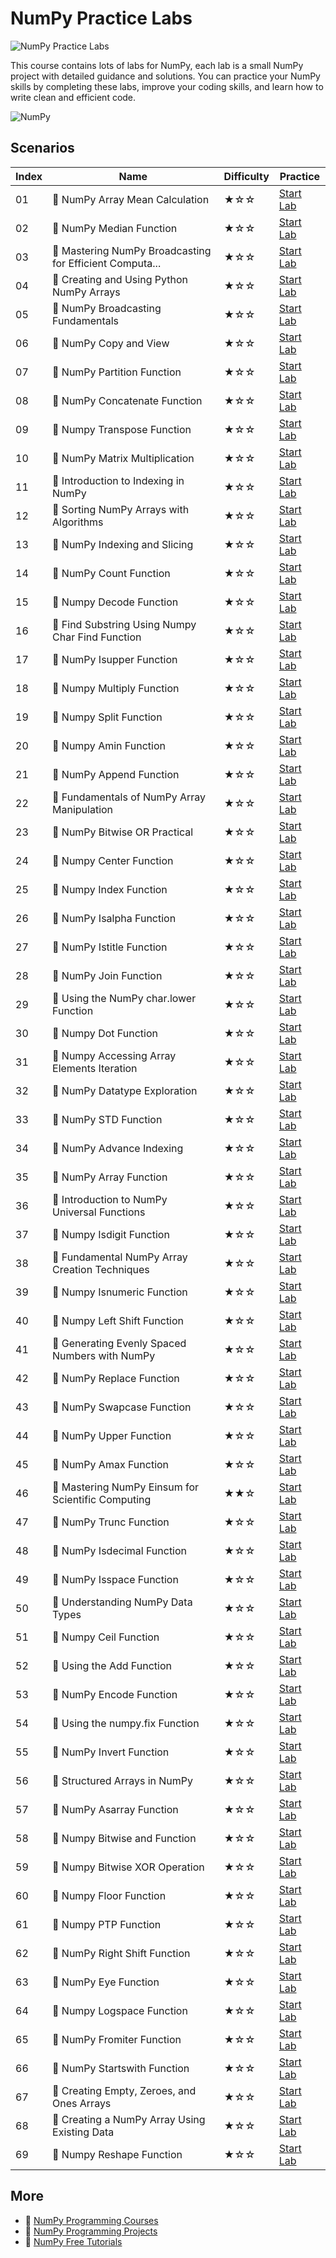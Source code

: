 # NumPy Practice Labs

![NumPy Practice Labs](https://cover-creator.appbot.io/numpy-practice-labs.png)

This course contains lots of labs for NumPy, each lab is a small NumPy project with detailed guidance and solutions. You can practice your NumPy skills by completing these labs, improve your coding skills, and learn how to write clean and efficient code.

![NumPy](https://img.shields.io/badge/NumPy-whitesmoke?style=for-the-badge&logo=numpy)


## Scenarios

|   Index | Name                                                    | Difficulty   | Practice                                                            |
|---------|---------------------------------------------------------|--------------|---------------------------------------------------------------------|
|      01 | 📖 NumPy Array Mean Calculation                          | ★☆☆          | <a target='_blank' href='https://labex.io/labs/86481'>Start Lab</a> |
|      02 | 📖 NumPy Median Function                                 | ★☆☆          | <a target='_blank' href='https://labex.io/labs/86483'>Start Lab</a> |
|      03 | 📖 Mastering NumPy Broadcasting for Efficient Computa... | ★☆☆          | <a target='_blank' href='https://labex.io/labs/85702'>Start Lab</a> |
|      04 | 📖 Creating and Using Python NumPy Arrays                | ★☆☆          | <a target='_blank' href='https://labex.io/labs/86402'>Start Lab</a> |
|      05 | 📖 NumPy Broadcasting Fundamentals                       | ★☆☆          | <a target='_blank' href='https://labex.io/labs/86412'>Start Lab</a> |
|      06 | 📖 NumPy Copy and View                                   | ★☆☆          | <a target='_blank' href='https://labex.io/labs/86421'>Start Lab</a> |
|      07 | 📖 NumPy Partition Function                              | ★☆☆          | <a target='_blank' href='https://labex.io/labs/86489'>Start Lab</a> |
|      08 | 📖 NumPy Concatenate Function                            | ★☆☆          | <a target='_blank' href='https://labex.io/labs/86420'>Start Lab</a> |
|      09 | 📖 Numpy Transpose Function                              | ★☆☆          | <a target='_blank' href='https://labex.io/labs/86512'>Start Lab</a> |
|      10 | 📖 NumPy Matrix Multiplication                           | ★☆☆          | <a target='_blank' href='https://labex.io/labs/86479'>Start Lab</a> |
|      11 | 📖 Introduction to Indexing in NumPy                     | ★☆☆          | <a target='_blank' href='https://labex.io/labs/85699'>Start Lab</a> |
|      12 | 📖 Sorting NumPy Arrays with Algorithms                  | ★☆☆          | <a target='_blank' href='https://labex.io/labs/86500'>Start Lab</a> |
|      13 | 📖 NumPy Indexing and Slicing                            | ★☆☆          | <a target='_blank' href='https://labex.io/labs/86452'>Start Lab</a> |
|      14 | 📖 NumPy Count Function                                  | ★☆☆          | <a target='_blank' href='https://labex.io/labs/86423'>Start Lab</a> |
|      15 | 📖 Numpy Decode Function                                 | ★☆☆          | <a target='_blank' href='https://labex.io/labs/86427'>Start Lab</a> |
|      16 | 📖 Find Substring Using Numpy Char Find Function         | ★☆☆          | <a target='_blank' href='https://labex.io/labs/86437'>Start Lab</a> |
|      17 | 📖 NumPy Isupper Function                                | ★☆☆          | <a target='_blank' href='https://labex.io/labs/86467'>Start Lab</a> |
|      18 | 📖 Numpy Multiply Function                               | ★☆☆          | <a target='_blank' href='https://labex.io/labs/86485'>Start Lab</a> |
|      19 | 📖 Numpy Split Function                                  | ★☆☆          | <a target='_blank' href='https://labex.io/labs/86502'>Start Lab</a> |
|      20 | 📖 Numpy Amin Function                                   | ★☆☆          | <a target='_blank' href='https://labex.io/labs/86389'>Start Lab</a> |
|      21 | 📖 NumPy Append Function                                 | ★☆☆          | <a target='_blank' href='https://labex.io/labs/86391'>Start Lab</a> |
|      22 | 📖 Fundamentals of NumPy Array Manipulation              | ★☆☆          | <a target='_blank' href='https://labex.io/labs/85703'>Start Lab</a> |
|      23 | 📖 NumPy Bitwise OR Practical                            | ★☆☆          | <a target='_blank' href='https://labex.io/labs/86408'>Start Lab</a> |
|      24 | 📖 Numpy Center Function                                 | ★☆☆          | <a target='_blank' href='https://labex.io/labs/86416'>Start Lab</a> |
|      25 | 📖 Numpy Index Function                                  | ★☆☆          | <a target='_blank' href='https://labex.io/labs/86450'>Start Lab</a> |
|      26 | 📖 NumPy Isalpha Function                                | ★☆☆          | <a target='_blank' href='https://labex.io/labs/86456'>Start Lab</a> |
|      27 | 📖 NumPy Istitle Function                                | ★☆☆          | <a target='_blank' href='https://labex.io/labs/86466'>Start Lab</a> |
|      28 | 📖 NumPy Join Function                                   | ★☆☆          | <a target='_blank' href='https://labex.io/labs/86470'>Start Lab</a> |
|      29 | 📖 Using the NumPy char.lower Function                   | ★☆☆          | <a target='_blank' href='https://labex.io/labs/86477'>Start Lab</a> |
|      30 | 📖 Numpy Dot Function                                    | ★☆☆          | <a target='_blank' href='https://labex.io/labs/86429'>Start Lab</a> |
|      31 | 📖 Numpy Accessing Array Elements Iteration              | ★☆☆          | <a target='_blank' href='https://labex.io/labs/86381'>Start Lab</a> |
|      32 | 📖 NumPy Datatype Exploration                            | ★☆☆          | <a target='_blank' href='https://labex.io/labs/86425'>Start Lab</a> |
|      33 | 📖 NumPy STD Function                                    | ★☆☆          | <a target='_blank' href='https://labex.io/labs/86508'>Start Lab</a> |
|      34 | 📖 NumPy Advance Indexing                                | ★☆☆          | <a target='_blank' href='https://labex.io/labs/86385'>Start Lab</a> |
|      35 | 📖 NumPy Array Function                                  | ★☆☆          | <a target='_blank' href='https://labex.io/labs/86400'>Start Lab</a> |
|      36 | 📖 Introduction to NumPy Universal Functions             | ★☆☆          | <a target='_blank' href='https://labex.io/labs/85705'>Start Lab</a> |
|      37 | 📖 Numpy Isdigit Function                                | ★☆☆          | <a target='_blank' href='https://labex.io/labs/86460'>Start Lab</a> |
|      38 | 📖 Fundamental NumPy Array Creation Techniques           | ★☆☆          | <a target='_blank' href='https://labex.io/labs/85698'>Start Lab</a> |
|      39 | 📖 Numpy Isnumeric Function                              | ★☆☆          | <a target='_blank' href='https://labex.io/labs/86462'>Start Lab</a> |
|      40 | 📖 Numpy Left Shift Function                             | ★☆☆          | <a target='_blank' href='https://labex.io/labs/86471'>Start Lab</a> |
|      41 | 📖 Generating Evenly Spaced Numbers with NumPy           | ★☆☆          | <a target='_blank' href='https://labex.io/labs/86473'>Start Lab</a> |
|      42 | 📖 NumPy Replace Function                                | ★☆☆          | <a target='_blank' href='https://labex.io/labs/86494'>Start Lab</a> |
|      43 | 📖 NumPy Swapcase Function                               | ★☆☆          | <a target='_blank' href='https://labex.io/labs/86510'>Start Lab</a> |
|      44 | 📖 NumPy Upper Function                                  | ★☆☆          | <a target='_blank' href='https://labex.io/labs/86516'>Start Lab</a> |
|      45 | 📖 NumPy Amax Function                                   | ★☆☆          | <a target='_blank' href='https://labex.io/labs/86387'>Start Lab</a> |
|      46 | 📖 Mastering NumPy Einsum for Scientific Computing       | ★★☆          | <a target='_blank' href='https://labex.io/labs/4991'>Start Lab</a>  |
|      47 | 📖 NumPy Trunc Function                                  | ★☆☆          | <a target='_blank' href='https://labex.io/labs/86514'>Start Lab</a> |
|      48 | 📖 NumPy Isdecimal Function                              | ★☆☆          | <a target='_blank' href='https://labex.io/labs/86458'>Start Lab</a> |
|      49 | 📖 NumPy Isspace Function                                | ★☆☆          | <a target='_blank' href='https://labex.io/labs/86464'>Start Lab</a> |
|      50 | 📖 Understanding NumPy Data Types                        | ★☆☆          | <a target='_blank' href='https://labex.io/labs/85701'>Start Lab</a> |
|      51 | 📖 Numpy Ceil Function                                   | ★☆☆          | <a target='_blank' href='https://labex.io/labs/86414'>Start Lab</a> |
|      52 | 📖 Using the Add Function                                | ★☆☆          | <a target='_blank' href='https://labex.io/labs/86383'>Start Lab</a> |
|      53 | 📖 NumPy Encode Function                                 | ★☆☆          | <a target='_blank' href='https://labex.io/labs/86433'>Start Lab</a> |
|      54 | 📖 Using the numpy.fix Function                          | ★☆☆          | <a target='_blank' href='https://labex.io/labs/86439'>Start Lab</a> |
|      55 | 📖 NumPy Invert Function                                 | ★☆☆          | <a target='_blank' href='https://labex.io/labs/86454'>Start Lab</a> |
|      56 | 📖 Structured Arrays in NumPy                            | ★☆☆          | <a target='_blank' href='https://labex.io/labs/85704'>Start Lab</a> |
|      57 | 📖 NumPy Asarray Function                                | ★☆☆          | <a target='_blank' href='https://labex.io/labs/86404'>Start Lab</a> |
|      58 | 📖 Numpy Bitwise and Function                            | ★☆☆          | <a target='_blank' href='https://labex.io/labs/86406'>Start Lab</a> |
|      59 | 📖 Numpy Bitwise XOR Operation                           | ★☆☆          | <a target='_blank' href='https://labex.io/labs/86410'>Start Lab</a> |
|      60 | 📖 Numpy Floor Function                                  | ★☆☆          | <a target='_blank' href='https://labex.io/labs/86441'>Start Lab</a> |
|      61 | 📖 Numpy PTP Function                                    | ★☆☆          | <a target='_blank' href='https://labex.io/labs/86491'>Start Lab</a> |
|      62 | 📖 NumPy Right Shift Function                            | ★☆☆          | <a target='_blank' href='https://labex.io/labs/86498'>Start Lab</a> |
|      63 | 📖 NumPy Eye Function                                    | ★☆☆          | <a target='_blank' href='https://labex.io/labs/86435'>Start Lab</a> |
|      64 | 📖 Numpy Logspace Function                               | ★☆☆          | <a target='_blank' href='https://labex.io/labs/86475'>Start Lab</a> |
|      65 | 📖 NumPy Fromiter Function                               | ★☆☆          | <a target='_blank' href='https://labex.io/labs/86445'>Start Lab</a> |
|      66 | 📖 NumPy Startswith Function                             | ★☆☆          | <a target='_blank' href='https://labex.io/labs/86506'>Start Lab</a> |
|      67 | 📖 Creating Empty, Zeroes, and Ones Arrays               | ★☆☆          | <a target='_blank' href='https://labex.io/labs/86395'>Start Lab</a> |
|      68 | 📖 Creating a NumPy Array Using Existing Data            | ★☆☆          | <a target='_blank' href='https://labex.io/labs/86398'>Start Lab</a> |
|      69 | 📖 Numpy Reshape Function                                | ★☆☆          | <a target='_blank' href='https://labex.io/labs/86496'>Start Lab</a> |

## More

- 🔗 [NumPy Programming Courses](https://github.com/labex-labs/awesome-programming-courses)
- 🔗 [NumPy Programming Projects](https://github.com/labex-labs/awesome-programming-projects)
- 🔗 [NumPy Free Tutorials](https://github.com/labex-labs/numpy-free-tutorials)

